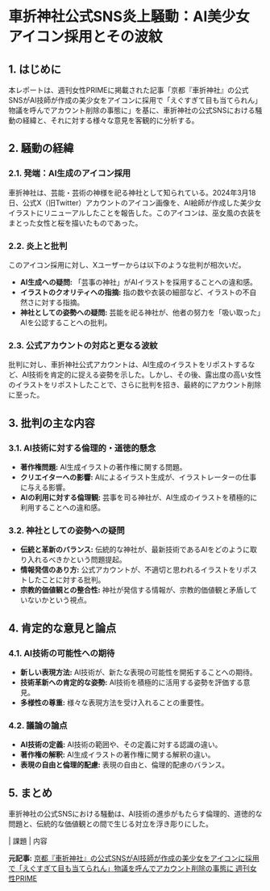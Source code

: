 # 車折神社公式SNS炎上騒動：AI美少女アイコン採用とその波紋

## 1. はじめに

本レポートは、週刊女性PRIMEに掲載された記事「京都『車折神社』の公式SNSがAI技師が作成の美少女をアイコンに採用で「えぐすぎて目も当てられん」物議を呼んでアカウント削除の事態に」を基に、車折神社の公式SNSにおける騒動の経緯と、それに対する様々な意見を客観的に分析する。

## 2. 騒動の経緯

### 2.1. 発端：AI生成のアイコン採用

車折神社は、芸能・芸術の神様を祀る神社として知られている。2024年3月18日、公式X（旧Twitter）アカウントのアイコン画像を、AI絵師が作成した美少女イラストにリニューアルしたことを報告した。このアイコンは、巫女風の衣装をまとった女性と桜を描いたものであった。

### 2.2. 炎上と批判

このアイコン採用に対し、Xユーザーからは以下のような批判が相次いだ。

* **AI生成への疑問:** 「芸事の神社」がAIイラストを採用することへの違和感。
* **イラストのクオリティへの指摘:** 指の数や衣装の細部など、イラストの不自然さに対する指摘。
* **神社としての姿勢への疑問:** 芸能を祀る神社が、他者の努力を「吸い取った」AIを公認することへの批判。

### 2.3. 公式アカウントの対応と更なる波紋

批判に対し、車折神社公式アカウントは、AI生成のイラストをリポストするなど、AI技術を肯定的に捉える姿勢を示した。しかし、その後、露出度の高い女性のイラストをリポストしたことで、さらに批判を招き、最終的にアカウント削除に至った。

## 3. 批判の主な内容

### 3.1. AI技術に対する倫理的・道徳的懸念

* **著作権問題:** AI生成イラストの著作権に関する問題。
* **クリエイターへの影響:** AIによるイラスト生成が、イラストレーターの仕事に与える影響。
* **AIの利用に対する倫理観:** 芸事を司る神社が、AI生成のイラストを積極的に利用することへの違和感。

### 3.2. 神社としての姿勢への疑問

* **伝統と革新のバランス:** 伝統的な神社が、最新技術であるAIをどのように取り入れるべきかという問題提起。
* **情報発信のあり方:** 公式アカウントが、不適切と思われるイラストをリポストしたことに対する批判。
* **宗教的価値観との整合性:** 神社が発信する情報が、宗教的価値観と矛盾していないかという視点。

## 4. 肯定的な意見と論点

### 4.1. AI技術の可能性への期待

* **新しい表現方法:** AI技術が、新たな表現の可能性を開拓することへの期待。
* **技術革新への肯定的な姿勢:** AI技術を積極的に活用する姿勢を評価する意見。
* **多様性の尊重:** 様々な表現方法を受け入れることの重要性。

### 4.2. 議論の論点

* **AI技術の定義:** AI技術の範囲や、その定義に対する認識の違い。
* **著作権の解釈:** AI生成イラストの著作権に関する解釈の違い。
* **表現の自由と倫理的配慮:** 表現の自由と、倫理的配慮のバランス。

## 5. まとめ

車折神社の公式SNSにおける騒動は、AI技術の進歩がもたらす倫理的、道徳的な問題と、伝統的な価値観との間で生じる対立を浮き彫りにした。

| 課題 | 内容 

**元記事:** [京都『車折神社』の公式SNSがAI技師が作成の美少女をアイコンに採用で「えぐすぎて目も当てられん」物議を呼んでアカウント削除の事態に 週刊女性PRIME](https://www.jprime.jp/articles/-/36035?display=b)